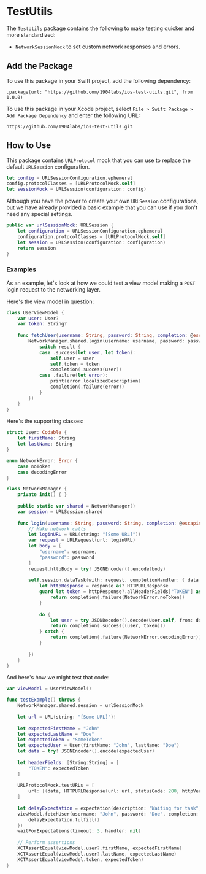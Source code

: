 # TestUtils

The `TestUtils` package contains the following to make testing quicker and more standardized:
- `NetworkSessionMock` to set custom network responses and errors.

## Add the Package

To use this package in your Swift project, add the following dependency:

`.package(url: "https://github.com/1904labs/ios-test-utils.git", from 1.0.0)`

To use this package in your Xcode project, select `File > Swift Package > Add Package Dependency` and enter the following URL:

`https://github.com/1904labs/ios-test-utils.git`

## How to Use

This package contains `URLProtocol` mock that you can use to replace the default `URLSession` configuration.
```swift
let config = URLSessionConfiguration.ephemeral
config.protocolClasses = [URLProtocolMock.self]
let sessionMock = URLSession(configuration: config)
```

Although you have the power to create your own `URLSession` configurations, but we have already provided a basic example that you can use if you don't need any special settings.
```swift
public var urlSessionMock: URLSession {
    let configuration = URLSessionConfiguration.ephemeral
    configuration.protocolClasses = [URLProtocolMock.self]
    let session = URLSession(configuration: configuration)
    return session
}
```

### Examples
As an example, let's look at how we could test a view model making a `POST` login request to the networking layer. 

Here's the view model in question:
```swift
class UserViewModel {
    var user: User?
    var token: String?
    
    func fetchUser(username: String, password: String, completion: @escaping (Result<User,Error>) -> ()) {
        NetworkManager.shared.login(username: username, password: password, completion: { result in
            switch result {
            case .success(let user, let token):
                self.user = user
                self.token = token
                completion(.success(user))
            case .failure(let error):
                print(error.localizedDescription)
                completion(.failure(error))
            }
        })
    }
}
```

Here's the supporting classes:
```swift
struct User: Codable {
    let firstName: String
    let lastName: String
}

enum NetworkError: Error {
    case noToken
    case decodingError
}

class NetworkManager {
    private init() { }
    
    public static var shared = NetworkManager()
    var session = URLSession.shared
    
    func login(username: String, password: String, completion: @escaping (Result<(User, token: String),Error>) -> ()) {
        // Make network calls
        let loginURL = URL(string: "[Some URL]")!
        var request = URLRequest(url: loginURL)
        let body = [
            "username": username,
            "password": password
        ]
        request.httpBody = try! JSONEncoder().encode(body)
        
        self.session.dataTask(with: request, completionHandler: { data, response, error in
            let httpResponse = response as? HTTPURLResponse
            guard let token = httpResponse?.allHeaderFields["TOKEN"] as? String else {
                return completion(.failure(NetworkError.noToken))
            }
            
            do {
                let user = try JSONDecoder().decode(User.self, from: data!)
                return completion(.success((user, token)))
            } catch {
                return completion(.failure(NetworkError.decodingError))
            }
            
        })
    }
}
```

And here's how we might test that code:
```swift
var viewModel = UserViewModel()

func testExample() throws {
    NetworkManager.shared.session = urlSessionMock
    
    let url = URL(string: "[Some URL]")!
    
    let expectedFirstName = "John"
    let expectedLastName = "Doe"
    let expectedToken = "SomeToken"
    let expectedUser = User(firstName: "John", lastName: "Doe")
    let data = try! JSONEncoder().encode(expectedUser)
    
    let headerFields: [String:String] = [
        "TOKEN": expectedToken
    ]
    
    URLProtocolMock.testURLs = [
        url: [(data, HTTPURLResponse(url: url, statusCode: 200, httpVersion: nil, headerFields: headerFields), nil)]
    ]
    
    let delayExpectation = expectation(description: "Waiting for task")
    viewModel.fetchUser(username: "John", password: "Doe", completion: { result in
        delayExpectation.fulfill()
    })
    waitForExpectations(timeout: 3, handler: nil)
    
    // Perform assertions
    XCTAssertEqual(viewModel.user?.firstName, expectedFirstName)
    XCTAssertEqual(viewModel.user?.lastName, expectedLastName)
    XCTAssertEqual(viewModel.token, expectedToken)
}
```
